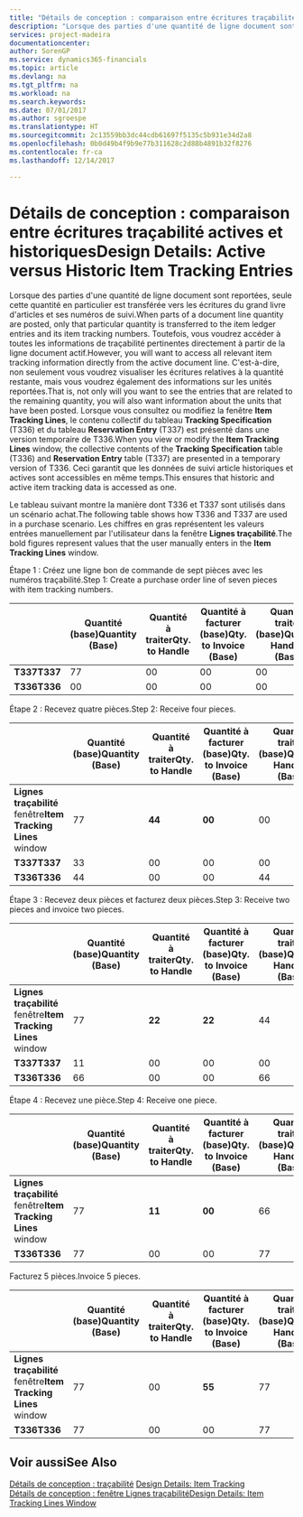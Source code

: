 ```yaml
---
title: "Détails de conception : comparaison entre écritures traçabilité actives et historiques | Microsoft Docs"
description: "Lorsque des parties d'une quantité de ligne document sont reportées, seule cette quantité en particulier est transférée vers les écritures du grand livre d'articles et ses numéros de suivi. Toutefois, vous voudrez accéder à toutes les informations de traçabilité pertinentes directement à partir de la ligne document actif. C'est-à-dire, non seulement vous voudrez visualiser les écritures relatives à la quantité restante, mais vous voudrez également des informations sur les unités reportées. Lorsque vous consultez ou modifiez la fenêtre **Item Tracking Lines**, le contenu collectif du tableau **Tracking Specification** (T336) et du tableau **Reservation Entry** (T337) est présenté dans une version temporaire de T336. Ceci garantit que les données de suivi article historiques et actives sont accessibles en même temps."
services: project-madeira
documentationcenter: 
author: SorenGP
ms.service: dynamics365-financials
ms.topic: article
ms.devlang: na
ms.tgt_pltfrm: na
ms.workload: na
ms.search.keywords: 
ms.date: 07/01/2017
ms.author: sgroespe
ms.translationtype: HT
ms.sourcegitcommit: 2c13559bb3dc44cdb61697f5135c5b931e34d2a8
ms.openlocfilehash: 0b0d49b4f9b9e77b311628c2d88b4891b32f8276
ms.contentlocale: fr-ca
ms.lasthandoff: 12/14/2017

---
```

# <a name="design-details-active-versus-historic-item-tracking-entries"></a><span data-ttu-id="9467d-107">Détails de conception : comparaison entre écritures traçabilité actives et historiques</span><span class="sxs-lookup"><span data-stu-id="9467d-107">Design Details: Active versus Historic Item Tracking Entries</span></span>
<span data-ttu-id="9467d-108">Lorsque des parties d'une quantité de ligne document sont reportées, seule cette quantité en particulier est transférée vers les écritures du grand livre d'articles et ses numéros de suivi.</span><span class="sxs-lookup"><span data-stu-id="9467d-108">When parts of a document line quantity are posted, only that particular quantity is transferred to the item ledger entries and its item tracking numbers.</span></span> <span data-ttu-id="9467d-109">Toutefois, vous voudrez accéder à toutes les informations de traçabilité pertinentes directement à partir de la ligne document actif.</span><span class="sxs-lookup"><span data-stu-id="9467d-109">However, you will want to access all relevant item tracking information directly from the active document line.</span></span> <span data-ttu-id="9467d-110">C'est-à-dire, non seulement vous voudrez visualiser les écritures relatives à la quantité restante, mais vous voudrez également des informations sur les unités reportées.</span><span class="sxs-lookup"><span data-stu-id="9467d-110">That is, not only will you want to see the entries that are related to the remaining quantity, you will also want information about the units that have been posted.</span></span> <span data-ttu-id="9467d-111">Lorsque vous consultez ou modifiez la fenêtre **Item Tracking Lines**, le contenu collectif du tableau **Tracking Specification** (T336) et du tableau **Reservation Entry** (T337) est présenté dans une version temporaire de T336.</span><span class="sxs-lookup"><span data-stu-id="9467d-111">When you view or modify the **Item Tracking Lines** window, the collective contents of the **Tracking Specification** table (T336) and **Reservation Entry** table (T337) are presented in a temporary version of T336.</span></span> <span data-ttu-id="9467d-112">Ceci garantit que les données de suivi article historiques et actives sont accessibles en même temps.</span><span class="sxs-lookup"><span data-stu-id="9467d-112">This ensures that historic and active item tracking data is accessed as one.</span></span>  

 <span data-ttu-id="9467d-113">Le tableau suivant montre la manière dont T336 et T337 sont utilisés dans un scénario achat.</span><span class="sxs-lookup"><span data-stu-id="9467d-113">The following table shows how T336 and T337 are used in a purchase scenario.</span></span> <span data-ttu-id="9467d-114">Les chiffres en gras représentent les valeurs entrées manuellement par l'utilisateur dans la fenêtre **Lignes traçabilité**.</span><span class="sxs-lookup"><span data-stu-id="9467d-114">The bold figures represent values that the user manually enters in the **Item Tracking Lines** window.</span></span>  

 <span data-ttu-id="9467d-115">Étape 1 : Créez une ligne bon de commande de sept pièces avec les numéros traçabilité.</span><span class="sxs-lookup"><span data-stu-id="9467d-115">Step 1: Create a purchase order line of seven pieces with item tracking numbers.</span></span>  

||<span data-ttu-id="9467d-116">**Quantité (base)**</span><span class="sxs-lookup"><span data-stu-id="9467d-116">**Quantity (Base)**</span></span>|<span data-ttu-id="9467d-117">**Quantité à traiter**</span><span class="sxs-lookup"><span data-stu-id="9467d-117">**Qty. to Handle**</span></span>|<span data-ttu-id="9467d-118">**Quantité à facturer (base)**</span><span class="sxs-lookup"><span data-stu-id="9467d-118">**Qty. to Invoice (Base)**</span></span>|<span data-ttu-id="9467d-119">**Quantité traitée (base)**</span><span class="sxs-lookup"><span data-stu-id="9467d-119">**Quantity Handled (Base)**</span></span>|<span data-ttu-id="9467d-120">**Quantité facturée (base)**</span><span class="sxs-lookup"><span data-stu-id="9467d-120">**Quantity Invoiced (Base)**</span></span>|  
|-|----------------------------------------------|--------------------------------------------|------------------------------------------------------|-------------------------------------------------------|--------------------------------------------------------|  
|<span data-ttu-id="9467d-121">**T337**</span><span class="sxs-lookup"><span data-stu-id="9467d-121">**T337**</span></span>|<span data-ttu-id="9467d-122">7</span><span class="sxs-lookup"><span data-stu-id="9467d-122">7</span></span>|<span data-ttu-id="9467d-123">0</span><span class="sxs-lookup"><span data-stu-id="9467d-123">0</span></span>|<span data-ttu-id="9467d-124">0</span><span class="sxs-lookup"><span data-stu-id="9467d-124">0</span></span>|<span data-ttu-id="9467d-125">0</span><span class="sxs-lookup"><span data-stu-id="9467d-125">0</span></span>|<span data-ttu-id="9467d-126">0</span><span class="sxs-lookup"><span data-stu-id="9467d-126">0</span></span>|  
|<span data-ttu-id="9467d-127">**T336**</span><span class="sxs-lookup"><span data-stu-id="9467d-127">**T336**</span></span>|<span data-ttu-id="9467d-128">0</span><span class="sxs-lookup"><span data-stu-id="9467d-128">0</span></span>|<span data-ttu-id="9467d-129">0</span><span class="sxs-lookup"><span data-stu-id="9467d-129">0</span></span>|<span data-ttu-id="9467d-130">0</span><span class="sxs-lookup"><span data-stu-id="9467d-130">0</span></span>|<span data-ttu-id="9467d-131">0</span><span class="sxs-lookup"><span data-stu-id="9467d-131">0</span></span>|<span data-ttu-id="9467d-132">0</span><span class="sxs-lookup"><span data-stu-id="9467d-132">0</span></span>|  

 <span data-ttu-id="9467d-133">Étape 2 : Recevez quatre pièces.</span><span class="sxs-lookup"><span data-stu-id="9467d-133">Step 2: Receive four pieces.</span></span>  

||<span data-ttu-id="9467d-134">**Quantité (base)**</span><span class="sxs-lookup"><span data-stu-id="9467d-134">**Quantity (Base)**</span></span>|<span data-ttu-id="9467d-135">**Quantité à traiter**</span><span class="sxs-lookup"><span data-stu-id="9467d-135">**Qty. to Handle**</span></span>|<span data-ttu-id="9467d-136">**Quantité à facturer (base)**</span><span class="sxs-lookup"><span data-stu-id="9467d-136">**Qty. to Invoice (Base)**</span></span>|<span data-ttu-id="9467d-137">**Quantité traitée (base)**</span><span class="sxs-lookup"><span data-stu-id="9467d-137">**Quantity Handled (Base)**</span></span>|<span data-ttu-id="9467d-138">**Quantité facturée (base)**</span><span class="sxs-lookup"><span data-stu-id="9467d-138">**Quantity Invoiced (Base)**</span></span>|  
|-|----------------------------------------------|--------------------------------------------|------------------------------------------------------|-------------------------------------------------------|--------------------------------------------------------|  
|<span data-ttu-id="9467d-139">**Lignes traçabilité** fenêtre</span><span class="sxs-lookup"><span data-stu-id="9467d-139">**Item Tracking Lines** window</span></span>|<span data-ttu-id="9467d-140">7</span><span class="sxs-lookup"><span data-stu-id="9467d-140">7</span></span>|<span data-ttu-id="9467d-141">**4**</span><span class="sxs-lookup"><span data-stu-id="9467d-141">**4**</span></span>|<span data-ttu-id="9467d-142">**0**</span><span class="sxs-lookup"><span data-stu-id="9467d-142">**0**</span></span>|<span data-ttu-id="9467d-143">0</span><span class="sxs-lookup"><span data-stu-id="9467d-143">0</span></span>|<span data-ttu-id="9467d-144">0</span><span class="sxs-lookup"><span data-stu-id="9467d-144">0</span></span>|  
|<span data-ttu-id="9467d-145">**T337**</span><span class="sxs-lookup"><span data-stu-id="9467d-145">**T337**</span></span>|<span data-ttu-id="9467d-146">3</span><span class="sxs-lookup"><span data-stu-id="9467d-146">3</span></span>|<span data-ttu-id="9467d-147">0</span><span class="sxs-lookup"><span data-stu-id="9467d-147">0</span></span>|<span data-ttu-id="9467d-148">0</span><span class="sxs-lookup"><span data-stu-id="9467d-148">0</span></span>|<span data-ttu-id="9467d-149">0</span><span class="sxs-lookup"><span data-stu-id="9467d-149">0</span></span>|<span data-ttu-id="9467d-150">0</span><span class="sxs-lookup"><span data-stu-id="9467d-150">0</span></span>|  
|<span data-ttu-id="9467d-151">**T336**</span><span class="sxs-lookup"><span data-stu-id="9467d-151">**T336**</span></span>|<span data-ttu-id="9467d-152">4</span><span class="sxs-lookup"><span data-stu-id="9467d-152">4</span></span>|<span data-ttu-id="9467d-153">0</span><span class="sxs-lookup"><span data-stu-id="9467d-153">0</span></span>|<span data-ttu-id="9467d-154">0</span><span class="sxs-lookup"><span data-stu-id="9467d-154">0</span></span>|<span data-ttu-id="9467d-155">4</span><span class="sxs-lookup"><span data-stu-id="9467d-155">4</span></span>|<span data-ttu-id="9467d-156">0</span><span class="sxs-lookup"><span data-stu-id="9467d-156">0</span></span>|  

 <span data-ttu-id="9467d-157">Étape 3 : Recevez deux pièces et facturez deux pièces.</span><span class="sxs-lookup"><span data-stu-id="9467d-157">Step 3: Receive two pieces and invoice two pieces.</span></span>  

||<span data-ttu-id="9467d-158">**Quantité (base)**</span><span class="sxs-lookup"><span data-stu-id="9467d-158">**Quantity (Base)**</span></span>|<span data-ttu-id="9467d-159">**Quantité à traiter**</span><span class="sxs-lookup"><span data-stu-id="9467d-159">**Qty. to Handle**</span></span>|<span data-ttu-id="9467d-160">**Quantité à facturer (base)**</span><span class="sxs-lookup"><span data-stu-id="9467d-160">**Qty. to Invoice (Base)**</span></span>|<span data-ttu-id="9467d-161">**Quantité traitée (base)**</span><span class="sxs-lookup"><span data-stu-id="9467d-161">**Quantity Handled (Base)**</span></span>|<span data-ttu-id="9467d-162">**Quantité facturée (base)**</span><span class="sxs-lookup"><span data-stu-id="9467d-162">**Quantity Invoiced (Base)**</span></span>|  
|-|----------------------------------------------|--------------------------------------------|------------------------------------------------------|-------------------------------------------------------|--------------------------------------------------------|  
|<span data-ttu-id="9467d-163">**Lignes traçabilité** fenêtre</span><span class="sxs-lookup"><span data-stu-id="9467d-163">**Item Tracking Lines** window</span></span>|<span data-ttu-id="9467d-164">7</span><span class="sxs-lookup"><span data-stu-id="9467d-164">7</span></span>|<span data-ttu-id="9467d-165">**2**</span><span class="sxs-lookup"><span data-stu-id="9467d-165">**2**</span></span>|<span data-ttu-id="9467d-166">**2**</span><span class="sxs-lookup"><span data-stu-id="9467d-166">**2**</span></span>|<span data-ttu-id="9467d-167">4</span><span class="sxs-lookup"><span data-stu-id="9467d-167">4</span></span>|<span data-ttu-id="9467d-168">0</span><span class="sxs-lookup"><span data-stu-id="9467d-168">0</span></span>|  
|<span data-ttu-id="9467d-169">**T337**</span><span class="sxs-lookup"><span data-stu-id="9467d-169">**T337**</span></span>|<span data-ttu-id="9467d-170">1</span><span class="sxs-lookup"><span data-stu-id="9467d-170">1</span></span>|<span data-ttu-id="9467d-171">0</span><span class="sxs-lookup"><span data-stu-id="9467d-171">0</span></span>|<span data-ttu-id="9467d-172">0</span><span class="sxs-lookup"><span data-stu-id="9467d-172">0</span></span>|<span data-ttu-id="9467d-173">0</span><span class="sxs-lookup"><span data-stu-id="9467d-173">0</span></span>|<span data-ttu-id="9467d-174">0</span><span class="sxs-lookup"><span data-stu-id="9467d-174">0</span></span>|  
|<span data-ttu-id="9467d-175">**T336**</span><span class="sxs-lookup"><span data-stu-id="9467d-175">**T336**</span></span>|<span data-ttu-id="9467d-176">6</span><span class="sxs-lookup"><span data-stu-id="9467d-176">6</span></span>|<span data-ttu-id="9467d-177">0</span><span class="sxs-lookup"><span data-stu-id="9467d-177">0</span></span>|<span data-ttu-id="9467d-178">0</span><span class="sxs-lookup"><span data-stu-id="9467d-178">0</span></span>|<span data-ttu-id="9467d-179">6</span><span class="sxs-lookup"><span data-stu-id="9467d-179">6</span></span>|<span data-ttu-id="9467d-180">2</span><span class="sxs-lookup"><span data-stu-id="9467d-180">2</span></span>|  

 <span data-ttu-id="9467d-181">Étape 4 : Recevez une pièce.</span><span class="sxs-lookup"><span data-stu-id="9467d-181">Step 4: Receive one piece.</span></span>  

||<span data-ttu-id="9467d-182">**Quantité (base)**</span><span class="sxs-lookup"><span data-stu-id="9467d-182">**Quantity (Base)**</span></span>|<span data-ttu-id="9467d-183">**Quantité à traiter**</span><span class="sxs-lookup"><span data-stu-id="9467d-183">**Qty. to Handle**</span></span>|<span data-ttu-id="9467d-184">**Quantité à facturer (base)**</span><span class="sxs-lookup"><span data-stu-id="9467d-184">**Qty. to Invoice (Base)**</span></span>|<span data-ttu-id="9467d-185">**Quantité traitée (base)**</span><span class="sxs-lookup"><span data-stu-id="9467d-185">**Quantity Handled (Base)**</span></span>|<span data-ttu-id="9467d-186">**Quantité facturée (base)**</span><span class="sxs-lookup"><span data-stu-id="9467d-186">**Quantity Invoiced (Base)**</span></span>|  
|-|----------------------------------------------|--------------------------------------------|------------------------------------------------------|-------------------------------------------------------|--------------------------------------------------------|  
|<span data-ttu-id="9467d-187">**Lignes traçabilité** fenêtre</span><span class="sxs-lookup"><span data-stu-id="9467d-187">**Item Tracking Lines** window</span></span>|<span data-ttu-id="9467d-188">7</span><span class="sxs-lookup"><span data-stu-id="9467d-188">7</span></span>|<span data-ttu-id="9467d-189">**1**</span><span class="sxs-lookup"><span data-stu-id="9467d-189">**1**</span></span>|<span data-ttu-id="9467d-190">**0**</span><span class="sxs-lookup"><span data-stu-id="9467d-190">**0**</span></span>|<span data-ttu-id="9467d-191">6</span><span class="sxs-lookup"><span data-stu-id="9467d-191">6</span></span>|<span data-ttu-id="9467d-192">2</span><span class="sxs-lookup"><span data-stu-id="9467d-192">2</span></span>|  
|<span data-ttu-id="9467d-193">**T336**</span><span class="sxs-lookup"><span data-stu-id="9467d-193">**T336**</span></span>|<span data-ttu-id="9467d-194">7</span><span class="sxs-lookup"><span data-stu-id="9467d-194">7</span></span>|<span data-ttu-id="9467d-195">0</span><span class="sxs-lookup"><span data-stu-id="9467d-195">0</span></span>|<span data-ttu-id="9467d-196">0</span><span class="sxs-lookup"><span data-stu-id="9467d-196">0</span></span>|<span data-ttu-id="9467d-197">7</span><span class="sxs-lookup"><span data-stu-id="9467d-197">7</span></span>|<span data-ttu-id="9467d-198">2</span><span class="sxs-lookup"><span data-stu-id="9467d-198">2</span></span>|  

 <span data-ttu-id="9467d-199">Facturez 5 pièces.</span><span class="sxs-lookup"><span data-stu-id="9467d-199">Invoice 5 pieces.</span></span>  

||<span data-ttu-id="9467d-200">**Quantité (base)**</span><span class="sxs-lookup"><span data-stu-id="9467d-200">**Quantity (Base)**</span></span>|<span data-ttu-id="9467d-201">**Quantité à traiter**</span><span class="sxs-lookup"><span data-stu-id="9467d-201">**Qty. to Handle**</span></span>|<span data-ttu-id="9467d-202">**Quantité à facturer (base)**</span><span class="sxs-lookup"><span data-stu-id="9467d-202">**Qty. to Invoice (Base)**</span></span>|<span data-ttu-id="9467d-203">**Quantité traitée (base)**</span><span class="sxs-lookup"><span data-stu-id="9467d-203">**Quantity Handled (Base)**</span></span>|<span data-ttu-id="9467d-204">**Quantité facturée (base)**</span><span class="sxs-lookup"><span data-stu-id="9467d-204">**Quantity Invoiced (Base)**</span></span>|  
|-|----------------------------------------------|--------------------------------------------|------------------------------------------------------|-------------------------------------------------------|--------------------------------------------------------|  
|<span data-ttu-id="9467d-205">**Lignes traçabilité** fenêtre</span><span class="sxs-lookup"><span data-stu-id="9467d-205">**Item Tracking Lines** window</span></span>|<span data-ttu-id="9467d-206">7</span><span class="sxs-lookup"><span data-stu-id="9467d-206">7</span></span>|<span data-ttu-id="9467d-207">0</span><span class="sxs-lookup"><span data-stu-id="9467d-207">0</span></span>|<span data-ttu-id="9467d-208">**5**</span><span class="sxs-lookup"><span data-stu-id="9467d-208">**5**</span></span>|<span data-ttu-id="9467d-209">7</span><span class="sxs-lookup"><span data-stu-id="9467d-209">7</span></span>|<span data-ttu-id="9467d-210">2</span><span class="sxs-lookup"><span data-stu-id="9467d-210">2</span></span>|  
|<span data-ttu-id="9467d-211">**T336**</span><span class="sxs-lookup"><span data-stu-id="9467d-211">**T336**</span></span>|<span data-ttu-id="9467d-212">7</span><span class="sxs-lookup"><span data-stu-id="9467d-212">7</span></span>|<span data-ttu-id="9467d-213">0</span><span class="sxs-lookup"><span data-stu-id="9467d-213">0</span></span>|<span data-ttu-id="9467d-214">0</span><span class="sxs-lookup"><span data-stu-id="9467d-214">0</span></span>|<span data-ttu-id="9467d-215">7</span><span class="sxs-lookup"><span data-stu-id="9467d-215">7</span></span>|<span data-ttu-id="9467d-216">7</span><span class="sxs-lookup"><span data-stu-id="9467d-216">7</span></span>|  

## <a name="see-also"></a><span data-ttu-id="9467d-217">Voir aussi</span><span class="sxs-lookup"><span data-stu-id="9467d-217">See Also</span></span>  
 <span data-ttu-id="9467d-218">[Détails de conception : traçabilité](design-details-item-tracking.md) </span><span class="sxs-lookup"><span data-stu-id="9467d-218">[Design Details: Item Tracking](design-details-item-tracking.md) </span></span>  
 [<span data-ttu-id="9467d-219">Détails de conception : fenêtre Lignes traçabilité</span><span class="sxs-lookup"><span data-stu-id="9467d-219">Design Details: Item Tracking Lines Window</span></span>](design-details-item-tracking-lines-window.md)

